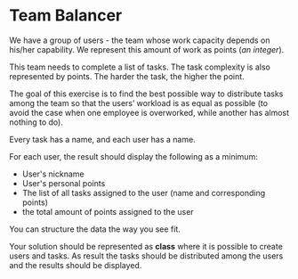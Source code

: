 # Team Balancer #

We have a group of users - the team whose work capacity depends on his/her capability.  We represent this amount of work as points (_an integer_).

This team needs to complete a list of tasks. The task complexity is also represented by points. The harder the task, the higher the point.

The goal of this exercise is to find the best possible way to distribute tasks among the team so that the users’ workload is as equal as possible (to avoid the case when one employee is overworked, while another has almost nothing to do).

Every task has a name, and each user has a name.

For each user, the result should display the following as a minimum:

* User's nickname
* User's personal points
* The list of all tasks assigned to the user (name and corresponding points)
* the total amount of points assigned to the user


You can structure the data the way you see fit. 

Your solution should be represented as **class** where it is possible to create users and tasks. As result the tasks should be distributed among the users and the results should be displayed.